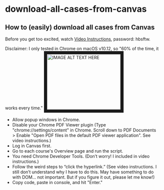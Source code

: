 # download-all-cases-from-canvas
## How to (easily) download all cases from Canvas

Before you get too excited, watch [Video Instructions](https://vimeo.com/216230063),
password: hbsftw.

Disclaimer: I only tested in Chrome on macOS v10.12, so "60% of the time, it works every time."
<a href="http://www.youtube.com/watch?feature=player_embedded&v=https://youtu.be/pjvQFtlNQ-M
" target="_blank"><img src="http://img.youtube.com/vi/https://youtu.be/pjvQFtlNQ-M/0.jpg" 
alt="IMAGE ALT TEXT HERE" width="240" height="180" border="10" /></a>

* Allow popup windows in Chrome.
* Disable your Chrome PDF Viewer plugin (Type "chrome://settings/content" in Chrome. Scroll down to PDF Documents > Enable "Open PDF files in the default PDF viewer application". See video instructions.)
* Log in Canvas first.
* Go to each course's Overview page and run the script.
* You need Chrome Developer Tools. (Don’t worry! I included in video instructions.)
* Follow the weird steps to “click the hyperlink.” (See video instructions. I still don’t understand why I have to do this. May have something to do with DOM… not important. But if you figure it out, please let me know!)
* Copy code, paste in console, and hit "Enter."


